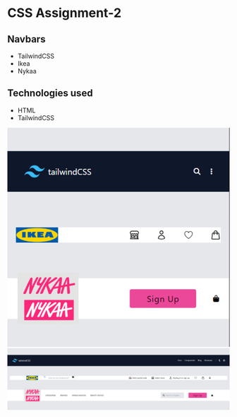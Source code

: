 # CSS Assignment-2

## Navbars
- TailwindCSS
- Ikea
- Nykaa

## Technologies used
- HTML
- TailwindCSS

![SCREENSHOT1](./Screenshot1.png)
![SCREENSHOT2](./Screenshot2.png)